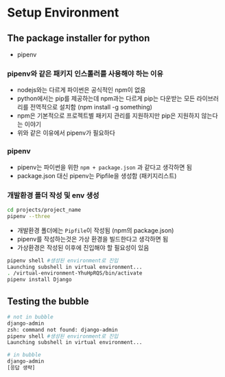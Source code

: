 # Setup Environment

## The package installer for python

- pipenv

### pipenv와 같은 패키지 인스톨러를 사용해야 하는 이유

- nodejs와는 다르게 파이썬은 공식적인 npm이 없음
- python에서는 pip를 제공하는데 npm과는 다르게 pip는 다운받는 모든 라이브러리를 전역적으로 설치함 (npm install -g something)
- npm은 기본적으로 프로젝트별 패키지 관리를 지원하지만 pip은 지원하지 않는다는 이야기
- 위와 같은 이유에서 pipenv가 필요하다

### pipenv

- pipenv는 파이썬을 위한 `npm + package.json` 과 같다고 생각하면 됨
- package.json 대신 pipenv는 Pipfile을 생성함 (패키지리스트)

### 개발환경 폴더 작성 및 env 생성

```bash
cd projects/project_name
pipenv --three
```

- 개발환경 폴더에는 `Pipfile`이 작성됨 (npm의 package.json)
- pipenv를 작성하는것은 가상 환경을 빌드한다고 생각하면 됨
- 가상환경은 작성된 이후에 진입해야 할 필요성이 있음

```bash
pipenv shell #생성된 environment로 진입
Launching subshell in virtual environment...
. /virtual-environment-YhuHpRQS/bin/activate
pipenv install Django
```

## Testing the bubble

```bash
# not in bubble
django-admin
zsh: command not found: django-admin
pipenv shell #생성된 environment로 진입
Launching subshell in virtual environment...

# in bubble
django-admin
[응답 생략]
```
